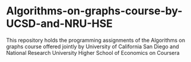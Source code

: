 # Algorithms-on-graphs-course-by-UCSD-and-NRU-HSE
This repository holds the programming assignments of the Algorithms on graphs course offered jointly by University of California San Diego and National Research University Higher School of Economics on Coursera
